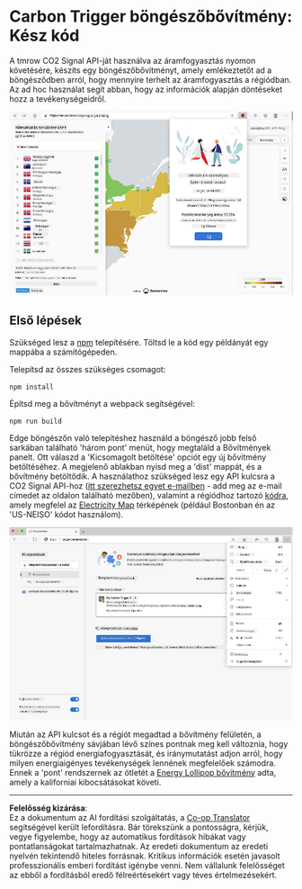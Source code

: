 <!--
CO_OP_TRANSLATOR_METADATA:
{
  "original_hash": "fab4e6b4f0efcd587a9029d82991f597",
  "translation_date": "2025-08-28T03:45:39+00:00",
  "source_file": "5-browser-extension/solution/README.md",
  "language_code": "hu"
}
-->
# Carbon Trigger böngészőbővítmény: Kész kód

A tmrow CO2 Signal API-ját használva az áramfogyasztás nyomon követésére, készíts egy böngészőbővítményt, amely emlékeztetőt ad a böngésződben arról, hogy mennyire terhelt az áramfogyasztás a régiódban. Az ad hoc használat segít abban, hogy az információk alapján döntéseket hozz a tevékenységeidről.

![bővítmény képernyőkép](../../../../translated_images/extension-screenshot.0e7f5bfa110e92e3875e1bc9405edd45a3d2e02963e48900adb91926a62a5807.hu.png)

## Első lépések

Szükséged lesz a [npm](https://npmjs.com) telepítésére. Töltsd le a kód egy példányát egy mappába a számítógépeden.

Telepítsd az összes szükséges csomagot:

```
npm install
```

Építsd meg a bővítményt a webpack segítségével:

```
npm run build
```

Edge böngészőn való telepítéshez használd a böngésző jobb felső sarkában található 'három pont' menüt, hogy megtaláld a Bővítmények panelt. Ott válaszd a 'Kicsomagolt betöltése' opciót egy új bővítmény betöltéséhez. A megjelenő ablakban nyisd meg a 'dist' mappát, és a bővítmény betöltődik. A használathoz szükséged lesz egy API kulcsra a CO2 Signal API-hoz ([itt szerezhetsz egyet e-mailben](https://www.co2signal.com/) - add meg az e-mail címedet az oldalon található mezőben), valamint a régiódhoz tartozó [kódra](http://api.electricitymap.org/v3/zones), amely megfelel az [Electricity Map](https://www.electricitymap.org/map) térképének (például Bostonban én az 'US-NEISO' kódot használom).

![telepítés](../../../../translated_images/install-on-edge.78634f02842c48283726c531998679a6f03a45556b2ee99d8ff231fe41446324.hu.png)

Miután az API kulcsot és a régiót megadtad a bővítmény felületén, a böngészőbővítmény sávjában lévő színes pontnak meg kell változnia, hogy tükrözze a régiód energiafogyasztását, és iránymutatást adjon arról, hogy milyen energiaigényes tevékenységek lennének megfelelőek számodra. Ennek a 'pont' rendszernek az ötletét a [Energy Lollipop bővítmény](https://energylollipop.com/) adta, amely a kaliforniai kibocsátásokat követi.

---

**Felelősség kizárása**:  
Ez a dokumentum az AI fordítási szolgáltatás, a [Co-op Translator](https://github.com/Azure/co-op-translator) segítségével került lefordításra. Bár törekszünk a pontosságra, kérjük, vegye figyelembe, hogy az automatikus fordítások hibákat vagy pontatlanságokat tartalmazhatnak. Az eredeti dokumentum az eredeti nyelvén tekintendő hiteles forrásnak. Kritikus információk esetén javasolt professzionális emberi fordítást igénybe venni. Nem vállalunk felelősséget az ebből a fordításból eredő félreértésekért vagy téves értelmezésekért.